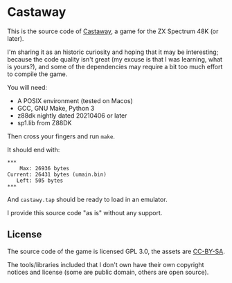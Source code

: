 # Castaway

This is the source code of [Castaway](https://www.usebox.net/jjm/castaway/), a
game for the ZX Spectrum 48K (or later).

I'm sharing it as an historic curiosity and hoping that it may be interesting;
because the code quality isn't great (my excuse is that I was learning, what is
yours?), and some of the dependencies may require a bit too much effort to
compile the game.

You will need:

- A POSIX environment (tested on Macos)
- GCC, GNU Make, Python 3
- z88dk nightly dated 20210406 or later
- sp1.lib from Z88DK

Then cross your fingers and run `make`.

It should end with:
```
***
    Max: 26936 bytes
Current: 26431 bytes (umain.bin)
   Left: 505 bytes
***
```

And `castawy.tap` should be ready to load in an emulator.

I provide this source code "as is" without any support.

## License

The source code of the game is licensed GPL 3.0, the assets are [CC-BY-SA](https://creativecommons.org/licenses/by-sa/2.0/).

The tools/libraries included that I don't own have their own copyright notices
and license (some are public domain, others are open source).

